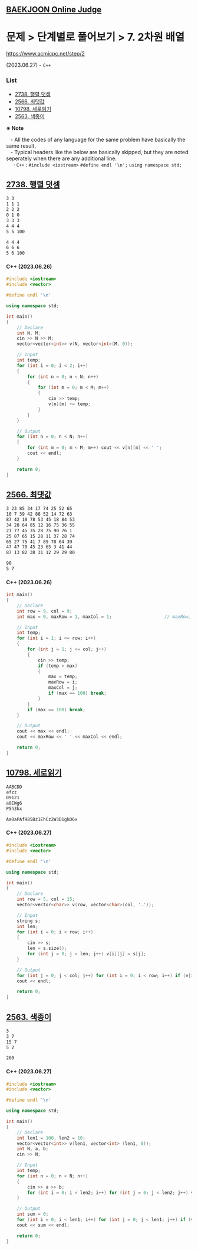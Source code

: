 ## [BAEKJOON Online Judge](../../../../README.md#baekjoon-online-judge)

# 문제 > 단계별로 풀어보기 > 7. 2차원 배열

https://www.acmicpc.net/step/2

(2023.06.27) - `C++`  


### **List**

- [2738. 행렬 덧셈](#2738-행렬-덧셈)
- [2566. 최댓값](#2566-최댓값)
- [10798. 세로읽기](#10798-세로읽기)
- [2563. 색종이](#2563-색종이)


**※ Note**

&nbsp;&nbsp; - All the codes of any language for the same problem have basically the same result.  
&nbsp;&nbsp; - Typical headers like the below are basically skipped, but they are noted seperately when there are any additional line.  
&nbsp;&nbsp;&nbsp;&nbsp; · `C++` : `#include <iostream>` `#define endl '\n';` `using namespace std;`  


## [2738. 행렬 덧셈](#list)

```txt
3 3
1 1 1
2 2 2
0 1 0
3 3 3
4 4 4
5 5 100
```
```txt
4 4 4
6 6 6
5 6 100
```

#### C++ (2023.06.26)
```cpp
#include <iostream>
#include <vector>

#define endl '\n'

using namespace std;
```
```cpp
int main()
{
    // Declare
    int N, M;
    cin >> N >> M;
    vector<vector<int>> v(N, vector<int>(M, 0));

    // Input
    int temp;
    for (int i = 0; i < 2; i++)
    {
        for (int n = 0; n < N; n++)
        {
            for (int m = 0; m < M; m++)
            {
                cin >> temp;
                v[n][m] += temp;
            }
        }
    }

    // Output
    for (int n = 0; n < N; n++)
    {
        for (int m = 0; m < M; m++) cout << v[n][m] << ' ';
        cout << endl;
    }

    return 0;
}
```


## [2566. 최댓값](#list)

```txt
3 23 85 34 17 74 25 52 65
10 7 39 42 88 52 14 72 63
87 42 18 78 53 45 18 84 53
34 28 64 85 12 16 75 36 55
21 77 45 35 28 75 90 76 1
25 87 65 15 28 11 37 28 74
65 27 75 41 7 89 78 64 39
47 47 70 45 23 65 3 41 44
87 13 82 38 31 12 29 29 80
```
```txt
90
5 7
```

#### C++ (2023.06.26)
```cpp
int main()
{
    // Declare
    int row = 9, col = 9;
    int max = 0, maxRow = 1, maxCol = 1;                    // maxRow, maxCol should also have their initial values againt when max == 0

    // Input
    int temp;
    for (int i = 1; i <= row; i++)
    {
        for (int j = 1; j <= col; j++)
        {
            cin >> temp;
            if (temp > max)
            {
                max = temp;
                maxRow = i;
                maxCol = j;
                if (max == 100) break;
            }
        }
        if (max == 100) break;
    }

    // Output
    cout << max << endl;
    cout << maxRow << ' ' << maxCol << endl;

    return 0;
}
```


## [10798. 세로읽기](#list)

```txt
AABCDD
afzz
09121
a8EWg6
P5h3kx
```
```txt
Aa0aPAf985Bz1EhCz2W3D1gkD6x
```

#### C++ (2023.06.27)
```cpp
#include <iostream>
#include <vector>

#define endl '\n'

using namespace std;
```
```cpp
int main()
{
    // Declare
    int row = 5, col = 15;
    vector<vector<char>> v(row, vector<char>(col, '.'));

    // Input
    string s;
    int len;
    for (int i = 0; i < row; i++)
    {
        cin >> s;
        len = s.size();
        for (int j = 0; j < len; j++) v[i][j] = s[j];
    }

    // Output
    for (int j = 0; j < col; j++) for (int i = 0; i < row; i++) if (v[i][j] != '.') cout << v[i][j];
    cout << endl;

    return 0;
}
```


## [2563. 색종이](#list)

```txt
3
3 7
15 7
5 2
```
```txt
260
```

#### C++ (2023.06.27)
```cpp
#include <iostream>
#include <vector>

#define endl '\n'

using namespace std;
```
```cpp
int main()
{
    // Declare
    int len1 = 100, len2 = 10;
    vector<vector<int>> v(len1, vector<int> (len1, 0));
    int N, a, b;
    cin >> N;

    // Input
    int temp;
    for (int n = 0; n < N; n++)
    {
        cin >> a >> b;
        for (int i = 0; i < len2; i++) for (int j = 0; j < len2; j++) v[a+i][b+j] = 1;
    }

    // Output
    int sum = 0;
    for (int i = 0; i < len1; i++) for (int j = 0; j < len1; j++) if (v[i][j] > 0) sum++;
    cout << sum << endl;

    return 0;
}
```
